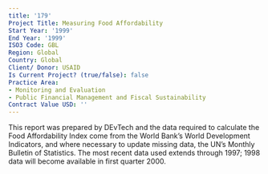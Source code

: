 ```yaml
---
title: '179'
Project Title: Measuring Food Affordability
Start Year: '1999'
End Year: '1999'
ISO3 Code: GBL
Region: Global
Country: Global
Client/ Donor: USAID
Is Current Project? (true/false): false
Practice Area:
- Monitoring and Evaluation
- Public Financial Management and Fiscal Sustainability
Contract Value USD: ''
---
```


This report was prepared by DEvTech and the data required to calculate the Food Affordability Index come from the World Bank’s World Development Indicators, and where necessary to update missing data, the UN’s Monthly Bulletin of Statistics. The most recent data used extends through 1997; 1998 data will become available in first quarter 2000.